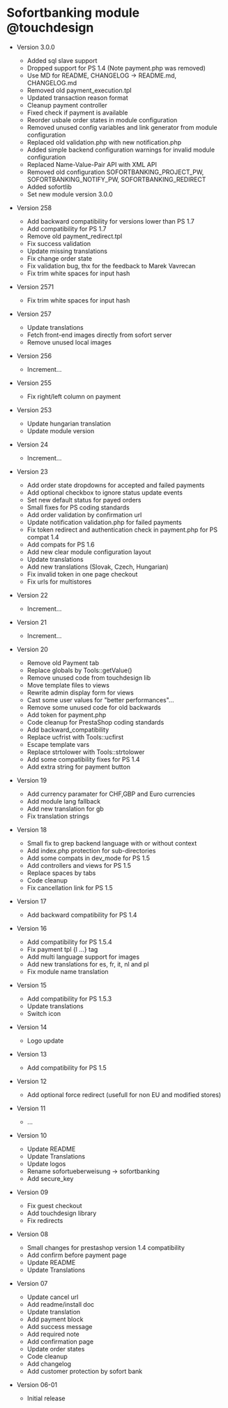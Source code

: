 # Sofortbanking module @touchdesign

* Version 3.0.0

  * Added sql slave support
  * Dropped support for PS 1.4 (Note payment.php was removed)
  * Use MD for README, CHANGELOG -> README.md, CHANGELOG.md
  * Removed old payment_execution.tpl
  * Updated transaction reason format
  * Cleanup payment controller
  * Fixed check if payment is available
  * Reorder usbale order states in module configuration
  * Removed unused config variables and link generator from module configuration
  * Replaced old validation.php with new notification.php
  * Added simple backend configuration warnings for invalid module configuration
  * Replaced Name-Value-Pair API with XML API
  * Removed old configuration SOFORTBANKING_PROJECT_PW, SOFORTBANKING_NOTIFY_PW, SOFORTBANKING_REDIRECT
  * Added sofortlib
  * Set new module version 3.0.0

* Version 258

  * Add backward compatibility for versions lower than PS 1.7
  * Add compatibility for PS 1.7
  * Remove old payment_redirect.tpl
  * Fix success validation
  * Update missing translations
  * Fix change order state
  * Fix validation bug, thx for the feedback to Marek Vavrecan
  * Fix trim white spaces for input hash

* Version 2571

  * Fix trim white spaces for input hash

* Version 257

  * Update translations
  * Fetch front-end images directly from sofort server
  * Remove unused local images

* Version 256

  * Increment...

* Version 255

  * Fix right/left column on payment

* Version 253

  * Update hungarian translation
  * Update module version

* Version 24

  * Increment...

* Version 23

  * Add order state dropdowns for accepted and failed payments
  * Add optional checkbox to ignore status update events
  * Set new default status for payed orders
  * Small fixes for PS coding standards
  * Add order validation by confirmation url
  * Update notification validation.php for failed payments
  * Fix token redirect and authentication check in payment.php for PS compat 1.4
  * Add compats for PS 1.6
  * Add new clear module configuration layout
  * Update translations
  * Add new translations (Slovak, Czech, Hungarian)
  * Fix invalid token in one page checkout
  * Fix urls for multistores

* Version 22

  * Increment...

* Version 21

  * Increment...

* Version 20

  * Remove old Payment tab
  * Replace globals by Tools::getValue()
  * Remove unused code from touchdesign lib
  * Move template files to views
  * Rewrite admin display form for views
  * Cast some user values for "better performances"...
  * Remove some unused code for old backwards
  * Add token for payment.php
  * Code cleanup for PrestaShop coding standards
  * Add backward_compatibility
  * Replace ucfrist with Tools::ucfirst
  * Escape template vars
  * Replace strtolower with Tools::strtolower
  * Add some compatibility fixes for PS 1.4
  * Add extra string for payment button

* Version 19

  * Add currency paramater for CHF,GBP and Euro currencies
  * Add module lang fallback
  * Add new translation for gb
  * Fix translation strings

* Version 18

  * Small fix to grep backend language with or without context
  * Add index.php protection for sub-directories
  * Add some compats in dev_mode for PS 1.5
  * Add controllers and views for PS 1.5
  * Replace spaces by tabs
  * Code cleanup
  * Fix cancellation link for PS 1.5

* Version 17

  * Add backward compatibility for PS 1.4

* Version 16

  * Add compatibility for PS 1.5.4
  * Fix payment tpl {l ...} tag
  * Add multi language support for images
  * Add new translations for es, fr, it, nl and pl
  * Fix module name translation

* Version 15

  * Add compatibility for PS 1.5.3
  * Update translations
  * Switch icon

* Version 14

  * Logo update

* Version 13

  * Add compatibility for PS 1.5

* Version 12

  * Add optional force redirect (usefull for non EU and modified stores)

* Version 11

  * ...

* Version 10

  * Update README
  * Update Translations
  * Update logos
  * Rename sofortueberweisung -> sofortbanking
  * Add secure_key

* Version 09

  * Fix guest checkout
  * Add touchdesign library
  * Fix redirects

* Version 08

  * Small changes for prestashop version 1.4 compatibility
  * Add confirm before payment page
  * Update README
  * Update Translations

* Version 07

  * Update cancel url
  * Add readme/install doc
  * Update translation
  * Add payment block
  * Add success message
  * Add required note
  * Add confirmation page
  * Update order states
  * Code cleanup
  * Add changelog
  * Add customer protection by sofort bank

* Version 06-01

  * Initial release